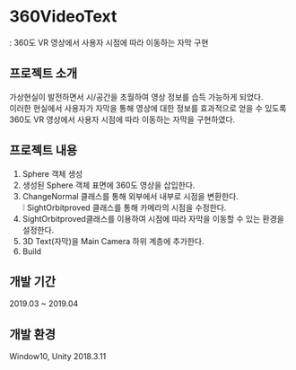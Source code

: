 # 360VideoText
: 360도 VR 영상에서 사용자 시점에 따라 이동하는 자막 구현  



##  프로젝트 소개
가상현실이 발전하면서 시/공간을 초월하여 영상 정보를 습득 가능하게 되었다.  
이러한 현실에서 사용자가 자막을 통해 영상에 대한 정보를 효과적으로 얻을 수 있도록 360도 VR 영상에서 사용자 시점에 따라 이동하는 자막을 구현하였다.



##  프로젝트 내용
1) Sphere 객체 생성
2) 생성된 Sphere 객체 표면에 360도 영상을 삽입한다.
3) ChangeNormal 클래스를 통해 외부에서 내부로 시점을 변환한다.  
    :grey_exclamation: SightOrbitproved 클래스를 통해 카메라의 시점을 수정한다.
4) SightOrbitproved클래스를 이용하여 시점에 따라 자막을 이동할 수 있는 환경을 설정한다.
5) 3D Text(자막)을 Main Camera 하위 계층에 추가한다.
6) Build



##  개발 기간
2019.03 ~ 2019.04



##  개발 환경
Window10, Unity 2018.3.11



